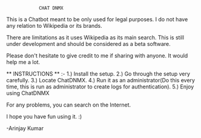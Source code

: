 				CHAT DNMX


This is a Chatbot meant to be only used for legal purposes. 
I do not have any relation to Wikipedia or its brands.

There are limitations as it uses Wikipedia as its main search.
This is still under development and should be considered as a beta software.

Please don't hesitate to give credit to me if sharing with anyone.
It would help me a lot.


** INSTRUCTIONS ** :-
1.) Install the setup.
2.) Go through the setup very carefully.
3.) Locate ChatDNMX.
4.) Run it as an administrator(Do this every time, this is run as administrator to create logs for authentication).
5.) Enjoy using ChatDNMX



For any problems, you can search on the Internet.

I hope you have fun using it. :)

-Arinjay Kumar
